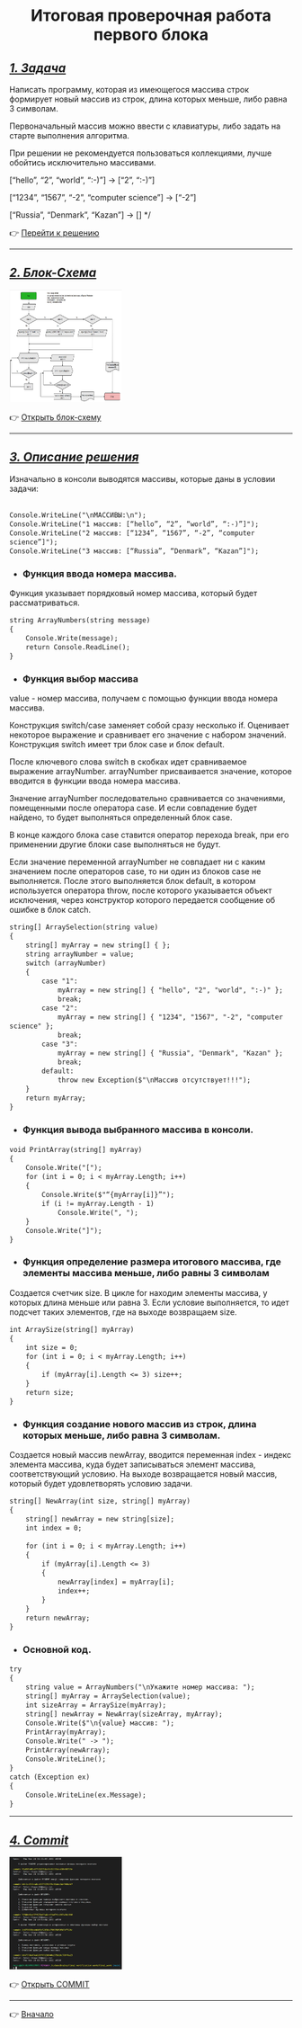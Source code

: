 <a id="anchor"></a>

<center>

# Итоговая проверочная работа первого блока

</center>

## <u>*1. Задача*</u>

Написать программу, которая из имеющегося массива строк формирует новый массив из строк, длина которых меньше, либо равна 3 символам.

Первоначальный массив можно ввести с клавиатуры, либо задать на старте выполнения алгоритма.

При решении не рекомендуется пользоваться коллекциями,
лучше обойтись исключительно массивами.

[“hello”, “2”, “world”, “:-)”] → [“2”, “:-)”]

[“1234”, “1567”, “-2”, “computer science”] → [“-2”]

[“Russia”, “Denmark”, “Kazan”] → [] */

:point_right: [Перейти к решению](https://github.com/ANT050/Final_verification_work_23.11.2022/blob/main/Final_work/Program.cs "Открыть")

---

## <u>*2. Блок-Схема*</u>

<img src="Block diagram(Final verification work).jpg" height=200 width="200"/>

:point_right: [Открыть блок-схему](https://github.com/ANT050/Final_verification_work_23.11.2022/blob/main/Block%20diagram(Final%20verification%20work).jpg "Открыть")

---

## <u>*3. Описание решения*</u>

Изначально в консоли выводятся массивы, которые даны в условии задачи:

```

Console.WriteLine("\nМАССИВЫ:\n");
Console.WriteLine("1 массив: [“hello”, “2”, “world”, “:-)”]");
Console.WriteLine("2 массив: [“1234”, “1567”, “-2”, “computer science”]");
Console.WriteLine("3 массив: [“Russia”, “Denmark”, “Kazan”]");

```

- ### Функция ввода номера массива.

Функция указывает порядковый номер массива, который будет рассматриваться.

```
string ArrayNumbers(string message)
{
	Console.Write(message);
	return Console.ReadLine();
}
```

- ### Функция выбор массива

value - номер массива, получаем с помощью функции ввода номера массива.

Конструкция switch/case заменяет собой сразу несколько if. Оценивает некоторое выражение и сравнивает его значение с набором значений. Конструкция switch имеет три блок case и блок default.

После ключевого слова switch в скобках идет сравниваемое выражение arrayNumber. arrayNumber присваивается значение, которое вводится в функции ввода номера массива.

Значение arrayNumber последовательно сравнивается со значениями, помещенными после оператора сase. И если совпадение будет найдено, то будет выполняться определенный блок сase.

В конце каждого блока сase ставится оператор перехода break, при его применении другие блоки case выполняться не будут.

Если значение переменной arrayNumber не совпадает ни с каким значением после операторов case, то ни один из блоков case не выполняется. После этого выполняется блок default, в котором используется оператора throw, после которого указывается объект исключения, через конструктор которого передается сообщение об ошибке  в блок catch.

```
string[] ArraySelection(string value)
{
	string[] myArray = new string[] { };
	string arrayNumber = value;
	switch (arrayNumber)
	{
		case "1":
			myArray = new string[] { "hello", "2", "world", ":-)" };
			break;
		case "2":
			myArray = new string[] { "1234", "1567", "-2", "computer science" };
			break;
		case "3":
			myArray = new string[] { "Russia", "Denmark", "Kazan" };
			break;
		default:
			throw new Exception($"\nМассив отсутствует!!!");
	}
	return myArray;
}
```
- ### Функция вывода выбранного массива в консоли.

```
void PrintArray(string[] myArray)
{
	Console.Write("[");
	for (int i = 0; i < myArray.Length; i++)
	{
		Console.Write($"“{myArray[i]}”");
		if (i != myArray.Length - 1)
			Console.Write(", ");
	}
	Console.Write("]");
}
```

- ### Функция определение размера итогового массива, где элементы массива меньше, либо равны 3 символам

Создается счетчик size. В цикле for находим элементы массива, у которых длина меньше или равна 3. Если условие выполняется, то идет подсчет таких элементов, где на выходе возвращаем size.

```
int ArraySize(string[] myArray)
{
	int size = 0;
	for (int i = 0; i < myArray.Length; i++)
	{
		if (myArray[i].Length <= 3) size++;
	}
	return size;
}
```
- ### Функция создание нового массив из строк, длина которых меньше, либо равна 3 символам.

Создается новый массив newArray, вводится переменная index - индекс элемента массива, куда будет записываться элемент массива, соответствующий условию. На выходе возвращается новый массив, который будет удовлетворять условию задачи.

```
string[] NewArray(int size, string[] myArray)
{
	string[] newArray = new string[size];
	int index = 0;

	for (int i = 0; i < myArray.Length; i++)
	{
		if (myArray[i].Length <= 3)
		{
			newArray[index] = myArray[i];
			index++;
		}
	}
	return newArray;
}
```

- ### Основной код.

```
try
{
	string value = ArrayNumbers("\nУкажите номер массива: ");
	string[] myArray = ArraySelection(value);
	int sizeArray = ArraySize(myArray);
	string[] newArray = NewArray(sizeArray, myArray);
	Console.Write($"\n{value} массив: ");
	PrintArray(myArray);
	Console.Write(" -> ");
	PrintArray(newArray);
	Console.WriteLine();
}
catch (Exception ex)
{
	Console.WriteLine(ex.Message);
}
```

---

## <u>*4. Commit*</u>

<img src="Commit.jpg" height=200 width="200"/>

:point_right: [Открыть COMMIT](https://github.com/ANT050/Final_verification_work_23.11.2022/blob/main/Commit.jpg "Открыть")

---

:point_right: [Вначало](#anchor "Вернуться вначало")
